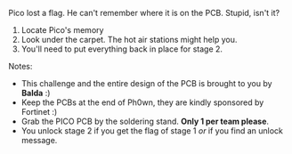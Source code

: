 Pico lost a flag. He can't remember where it is on the PCB. Stupid, isn't it?

1. Locate Pico's memory
2. Look under the carpet. The hot air stations might help you.
3. You'll need to put everything back in place for stage 2.


Notes:

- This challenge and the entire design of the PCB is brought to you by **Balda** :)
- Keep the PCBs at the end of Ph0wn, they are kindly sponsored by Fortinet :)
- Grab the PICO PCB by the soldering stand. **Only 1 per team please**. 
- You unlock stage 2 if you get the flag of stage 1 *or* if you find an unlock message.
